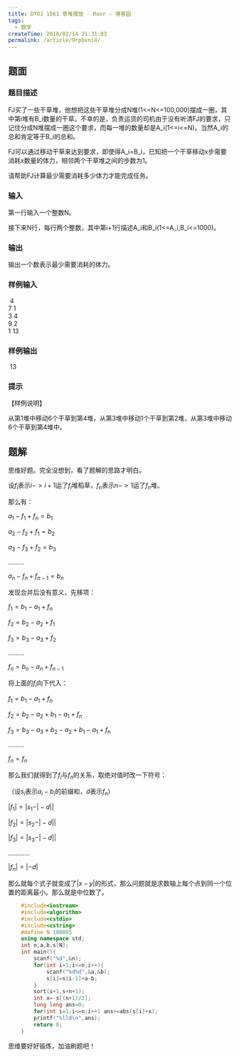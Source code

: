 ```yaml
---
title: DTOJ 1561 草堆摆放 - Roor - 博客园
tags:
  - 数学
createTime: 2018/02/14 21:31:03
permalink: /article/9rpbxni4/
---
```

## 题面

###  题目描述

FJ买了一些干草堆，他想把这些干草堆分成N堆(1<=N<=100,000)摆成一圈，其中第i堆有B_i数量的干草。不幸的是，负责运货的司机由于没有听清FJ的要求，只记住分成N堆摆成一圈这个要求，而每一堆的数量却是A_i(1<=i<=N)。当然A_i的总和肯定等于B_i的总和。

FJ可以通过移动干草来达到要求，即使得A_i=B_i，已知把一个干草移动x步需要消耗x数量的体力，相邻两个干草堆之间的步数为1。

请帮助FJ计算最少需要消耗多少体力才能完成任务。

###  输入

第一行输入一个整数N。

接下来N行，每行两个整数，其中第i+1行描述A_i和B_i(1<=A_i,B_i<=1000)。

###  输出

输出一个数表示最少需要消耗的体力。

###  样例输入


​    4   
​    7 1   
​    3 4   
​    9 2   
​    1 13 

###  样例输出


​    13

###  提示

【样例说明】

从第1堆中移动6个干草到第4堆，从第3堆中移动1个干草到第2堆，从第3堆中移动6个干草到第4堆中。

## 题解

思维好题。完全没想到，看了题解的思路才明白。

设$f_i$表示$i->i+1$运了$f_i$堆稻草，$f_n$表示$n->1$运了$f_n$堆。

那么有：

$a_1-f_1+f_n=b_1$

$a_2-f_2+f_1=b_2$

$a_3-f_3+f_2=b_3$

………

$a_n-f_n+f_{n-1}=b_n$

发现合并后没有意义，先移项：

$f_1=b_1-a_1+f_n$

$f_2=b_2-a_2+f_1$

$f_3=b_3-a_3+f_2$

………

$f_n=b_n-a_n+f_{n-1}$

将上面的$f_i$向下代入：

$f_1=b_1-a_1+f_n$

$f_2=b_2-a_2+b_1-a_1+f_n$

$f_3=b_3-a_3+b_2-a_2+b_1-a_1+f_n$

………

$f_n=f_n$

那么我们就得到了$f_i$与$f_n$的关系，取绝对值时改一下符号：

（设$s_i$表示$a_i-b_i$的前缀和，$d$表示$f_n$）

$|f_1|=|s_1-|-d||$

$|f_2|=|s_2-|-d||$

$|f_3|=|s_3-|-d||$

…………

$|f_n|=|-d|$

那么就每个式子就变成了$|x-y|$的形式，那么问题就是求数轴上每个点到同一个位置的距离最小。那么就是中位数了。


```c++
    #include<iostream>
    #include<algorithm>
    #include<cstdio>
    #include<cstring>
    #define N 100005
    using namespace std;
    int n,a,b,s[N];
    int main(){
        scanf("%d",&n);
        for(int i=1;i<=n;i++){
            scanf("%d%d",&a,&b);
            s[i]=s[i-1]+a-b;
        }
        sort(s+1,s+n+1);
        int x=-s[(n+1)/2];
        long long ans=0;
        for(int i=1;i<=n;i++) ans+=abs(s[i]+x);
        printf("%lld\n",ans);
        return 0;
    }
```
思维要好好锻炼，加油刷题吧！

